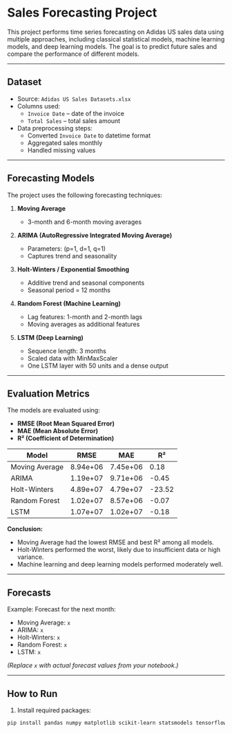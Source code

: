 # Sales Forecasting Project

This project performs time series forecasting on Adidas US sales data using multiple approaches, including classical statistical models, machine learning models, and deep learning models. The goal is to predict future sales and compare the performance of different models.

---

## **Dataset**

- Source: `Adidas US Sales Datasets.xlsx`
- Columns used:  
  - `Invoice Date` – date of the invoice  
  - `Total Sales` – total sales amount  
- Data preprocessing steps:  
  - Converted `Invoice Date` to datetime format  
  - Aggregated sales monthly  
  - Handled missing values  

---

## **Forecasting Models**

The project uses the following forecasting techniques:

1. **Moving Average**  
   - 3-month and 6-month moving averages  

2. **ARIMA (AutoRegressive Integrated Moving Average)**  
   - Parameters: (p=1, d=1, q=1)  
   - Captures trend and seasonality  

3. **Holt-Winters / Exponential Smoothing**  
   - Additive trend and seasonal components  
   - Seasonal period = 12 months  

4. **Random Forest (Machine Learning)**  
   - Lag features: 1-month and 2-month lags  
   - Moving averages as additional features  

5. **LSTM (Deep Learning)**  
   - Sequence length: 3 months  
   - Scaled data with MinMaxScaler  
   - One LSTM layer with 50 units and a dense output  

---

## **Evaluation Metrics**

The models are evaluated using:

- **RMSE (Root Mean Squared Error)**  
- **MAE (Mean Absolute Error)**  
- **R² (Coefficient of Determination)**  

| Model            | RMSE           | MAE           | R²         |
|-----------------|---------------|---------------|------------|
| Moving Average  | 8.94e+06      | 7.45e+06      | 0.18       |
| ARIMA           | 1.19e+07      | 9.71e+06      | -0.45      |
| Holt-Winters    | 4.89e+07      | 4.79e+07      | -23.52     |
| Random Forest   | 1.02e+07      | 8.57e+06      | -0.07      |
| LSTM            | 1.07e+07      | 1.02e+07      | -0.18      |

**Conclusion:**  
- Moving Average had the lowest RMSE and best R² among all models.  
- Holt-Winters performed the worst, likely due to insufficient data or high variance.  
- Machine learning and deep learning models performed moderately well.  

---

## **Forecasts**

Example: Forecast for the next month:

- Moving Average: `x`  
- ARIMA: `x`  
- Holt-Winters: `x`  
- Random Forest: `x`  
- LSTM: `x`  

*(Replace `x` with actual forecast values from your notebook.)*

---

## **How to Run**

1. Install required packages:

```bash
pip install pandas numpy matplotlib scikit-learn statsmodels tensorflow openpyxl
